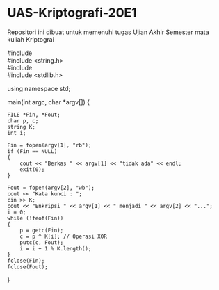 # UAS-Kriptografi-20E1
Repositori ini dibuat untuk memenuhi tugas Ujian Akhir Semester mata kuliah Kriptograi

#include <iostream> <br>
#include <string.h> <br>
#include <fstream> <br>
#include <stdlib.h> <br>

using namespace std;

main(int argc, char *argv[])
{

	FILE *Fin, *Fout;
	char p, c;
	string K;
	int i;

	Fin = fopen(argv[1], "rb");
	if (Fin == NULL)
	{
		cout << "Berkas " << argv[1] << "tidak ada" << endl;
		exit(0);
	}

	Fout = fopen(argv[2], "wb");
	cout << "Kata kunci : ";
	cin >> K;
	cout << "Enkripsi " << argv[1] << " menjadi " << argv[2] << "...";
	i = 0;
	while (!feof(Fin))
	{
		p = getc(Fin);
		c = p ^ K[i]; // Operasi XOR
		putc(c, Fout);
		i = i + 1 % K.length();
	}
	fclose(Fin);
	fclose(Fout);
}
